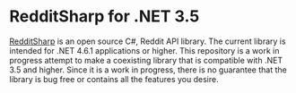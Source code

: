 # RedditSharp for .NET 3.5

[RedditSharp](https://github.com/CrustyJew/RedditSharp) is an open source C#, Reddit API library. The current library is intended for .NET 4.6.1 applications or higher.
This repository is a work in progress attempt to make a coexisting library that is compatible with .NET 3.5 and higher.
Since it is a work in progress, there is no guarantee that the library is bug free or contains all the features you desire.